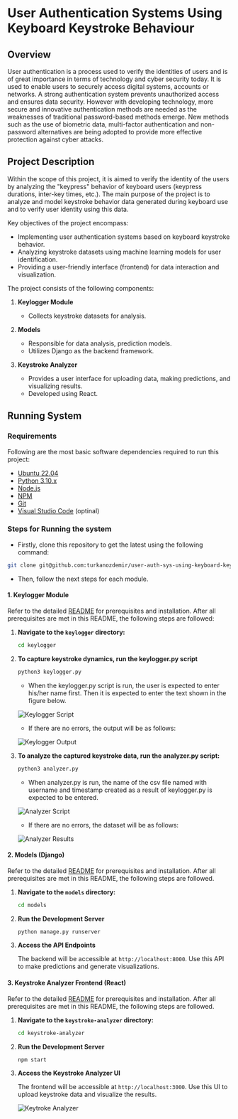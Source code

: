 # User Authentication Systems Using Keyboard Keystroke Behaviour

## Overview

User authentication is a process used to verify the identities of users and is of great importance in terms of technology and cyber security today. It is used to enable users to securely access digital systems, accounts or networks. A strong authentication system prevents unauthorized access and ensures data security. However with developing technology, more secure and innovative authentication methods are needed as the weaknesses of traditional password-based methods emerge. New methods such as the use of biometric data, multi-factor authentication and non-password alternatives are being adopted to provide more effective protection against cyber attacks. 

## Project Description

Within the scope of this project, it is aimed to verify the identity of the users by analyzing the "keypress" behavior of keyboard users (keypress durations, inter-key times, etc.). The main purpose of the project is to analyze and model keystroke behavior data generated during keyboard use and to verify user identity using this data.

Key objectives of the project encompass:

- Implementing user authentication systems based on keyboard keystroke behavior.
- Analyzing keystroke datasets using machine learning models for user identification.
- Providing a user-friendly interface (frontend) for data interaction and visualization.

The project consists of the following components:

1. **Keylogger Module**

    - Collects keystroke datasets for analysis.

2. **Models**

    - Responsible for data analysis, prediction models.
    - Utilizes Django as the backend framework.

3. **Keystroke Analyzer**

    - Provides a user interface for uploading data, making predictions, and visualizing results.
    - Developed using React.



## Running System

### Requirements

Following are the most basic software dependencies required to run this project:

- [Ubuntu 22.04](https://ubuntu.com/download/desktop)
- [Python 3.10.x](https://www.python.org/)
- [Node.js](https://nodejs.org/)
- [NPM](https://www.npmjs.com/get-npm)
- [Git](https://git-scm.com/downloads)
- [Visual Studio Code](https://code.visualstudio.com/download) (optinal)

### Steps for Running the system

- Firstly, clone this repository to get the latest using the following command:

```bash
git clone git@github.com:turkanozdemir/user-auth-sys-using-keyboard-keystroke-behaviour.git
```

- Then, follow the next steps for each module.

#### 1. Keylogger Module

Refer to the detailed [README](keylogger) for prerequisites and installation. After all prerequisites are met in this README, the following steps are followed:

1. **Navigate to the `keylogger` directory:**

    ```bash
    cd keylogger
    ```

2. **To capture keystroke dynamics, run the keylogger.py script**

    ```bash
    python3 keylogger.py
    ```
    - When the keylogger.py script is run, the user is expected to enter his/her name first. Then it is expected to enter the text shown in the figure below.

    ![Keylogger Script](images/keylogger.png)

    - If there are no errors, the output will be as follows:

    ![Keylogger Output](images/keylogger-output.png)

2. **To analyze the captured keystroke data, run the analyzer.py script:**

    ```bash
    python3 analyzer.py
    ```

    - When analyzer.py is run, the name of the csv file named with username and timestamp created as a result of keylogger.py is expected to be entered.

    ![Analyzer Script](images/analyzer.png)


    - If there are no errors, the dataset will be as follows:

    ![Analyzer Results](images/dataset.png)

#### 2. Models (Django)

Refer to the detailed [README](models) for prerequisites and installation. After all prerequisites are met in this README, the following steps are followed.

1. **Navigate to the `models` directory:**

    ```bash
    cd models
    ```

2. **Run the Development Server**

    ```bash
    python manage.py runserver
    ```

3. **Access the API Endpoints**

    The backend will be accessible at `http://localhost:8000`. Use this API to make predictions and generate visualizations.


#### 3. Keystroke Analyzer Frontend (React)

Refer to the detailed [README](keystroke-analyzer) for prerequisites and installation. After all prerequisites are met in this README, the following steps are followed.

1. **Navigate to the `keystroke-analyzer` directory:**

    ```bash
    cd keystroke-analyzer
    ```

2. **Run the Development Server**

    ```bash
    npm start
    ```

3. **Access the Keystroke Analyzer UI**

    The frontend will be accessible at `http://localhost:3000`. Use this UI to upload keystroke data and visualize the results.

    ![Keytroke Analyzer](images/home.png)